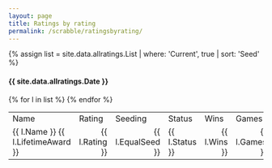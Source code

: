 ```yaml
---
layout: page
title: Ratings by rating
permalink: /scrabble/ratingsbyrating/
---
```


{% assign list = site.data.allratings.List | where: 'Current', true | sort: 'Seed' %}

#### {{ site.data.allratings.Date }}
<table>
  <tr><td>Name</td><td>Rating</td><td>Seeding</td><td>Status</td><td>Wins</td><td>Games</td><td>%</td></tr>
  {% for l in list %}
    <tr><td>{{ l.Name }} {{ l.LifetimeAward }}</td><td align='right'>{{ l.Rating }}</td><td align='right'>{{ l.EqualSeed }}</td><td>{{ l.Status }}</td><td align='right'>{{ l.Wins }}</td><td align='right'>{{ l.Games }}</td><td align='right'>{{ l.PercentText }}</td></tr>
  {% endfor %}
</table>
